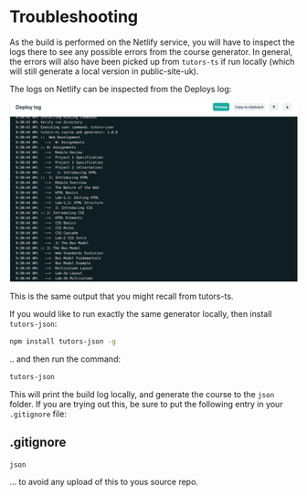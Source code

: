 # Troubleshooting

As the build is performed on the Netlify service, you will have to inspect the logs there to see any possible errors from the course generator. In general, the errors will also have been picked up from `tutors-ts` if run locally (which will still generate a local version in public-site-uk).

The logs on Netlify can be inspected from the Deploys log:

![](img/11x.png)

This is the same output that you might recall from tutors-ts.

If you would like to run exactly the same generator locally, then install `tutors-json`:

~~~bash
npm install tutors-json -g
~~~

.. and then run the command:

~~~bash
tutors-json
~~~

This will print the build log locally, and generate the course to the `json` folder. If you are trying out this, be sure to put the following entry in your `.gitignore` file:

## .gitignore

~~~
json
~~~

... to avoid any upload of this to yous source repo.